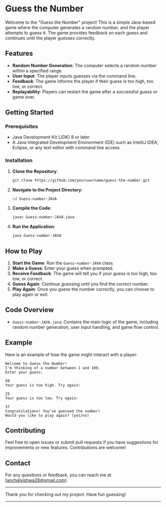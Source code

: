 # Guess the Number

Welcome to the "Guess the Number" project! This is a simple Java-based game where the computer generates a random number, and the player attempts to guess it. The game provides feedback on each guess and continues until the player guesses correctly.

## Features

- **Random Number Generation**: The computer selects a random number within a specified range.
- **User Input**: The player inputs guesses via the command line.
- **Feedback**: The game informs the player if their guess is too high, too low, or correct.
- **Replayability**: Players can restart the game after a successful guess or game over.

## Getting Started

### Prerequisites

- Java Development Kit (JDK) 8 or later
- A Java Integrated Development Environment (IDE) such as IntelliJ IDEA, Eclipse, or any text editor with command line access

### Installation

1. **Clone the Repository**:

   ```bash
   git clone https://github.com/yourusername/guess-the-number.git
   ```

2. **Navigate to the Project Directory**:

   ```bash
   cd Guess-number-JAVA
   ```

3. **Compile the Code**:

   ```bash
   javac Guess-number-JAVA.java
   ```

4. **Run the Application**:

   ```bash
   java Guess-number-JAVA
   ```

## How to Play

1. **Start the Game**: Run the `Guess-number-JAVA` class.
2. **Make a Guess**: Enter your guess when prompted.
3. **Receive Feedback**: The game will tell you if your guess is too high, too low, or correct.
4. **Guess Again**: Continue guessing until you find the correct number.
5. **Play Again**: Once you guess the number correctly, you can choose to play again or exit.

## Code Overview

- `Guess-number-JAVA.java`: Contains the main logic of the game, including random number generation, user input handling, and game flow control.

## Example

Here is an example of how the game might interact with a player:

```
Welcome to Guess the Number!
I'm thinking of a number between 1 and 100.
Enter your guess:

50
Your guess is too high. Try again:

25
Your guess is too low. Try again:

37
Congratulations! You've guessed the number!
Would you like to play again? (yes/no)
```

## Contributing

Feel free to open issues or submit pull requests if you have suggestions for improvements or new features. Contributions are welcome!

## Contact

For any questions or feedback, you can reach me at [anchalvishwa28@gmail.com).

---

Thank you for checking out my project. Have fun guessing!

---
